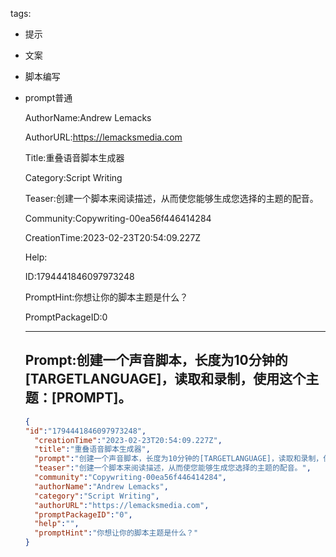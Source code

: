   tags: 
- 提示
- 文案
- 脚本编写
- prompt普通

  AuthorName:Andrew Lemacks

  AuthorURL:https://lemacksmedia.com

  Title:重叠语音脚本生成器

  Category:Script Writing

  Teaser:创建一个脚本来阅读描述，从而使您能够生成您选择的主题的配音。

  Community:Copywriting-00ea56f446414284

  CreationTime:2023-02-23T20:54:09.227Z

  Help:

  ID:1794441846097973248

  PromptHint:你想让你的脚本主题是什么？

  PromptPackageID:0

  ---

  ## Prompt:创建一个声音脚本，长度为10分钟的[TARGETLANGUAGE]，读取和录制，使用这个主题：[PROMPT]。

  ```json
  {
  "id":"1794441846097973248",
    "creationTime":"2023-02-23T20:54:09.227Z",
    "title":"重叠语音脚本生成器",
    "prompt":"创建一个声音脚本，长度为10分钟的[TARGETLANGUAGE]，读取和录制，使用这个主题：[PROMPT]。",
    "teaser":"创建一个脚本来阅读描述，从而使您能够生成您选择的主题的配音。",
    "community":"Copywriting-00ea56f446414284",
    "authorName":"Andrew Lemacks",
    "category":"Script Writing",
    "authorURL":"https://lemacksmedia.com",
    "promptPackageID":"0",
    "help":"",
    "promptHint":"你想让你的脚本主题是什么？"
  }
  ```
